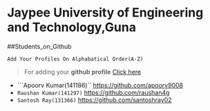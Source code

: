 # Jaypee University of Engineering and Technology,Guna
##Students_on_Github

```
Add Your Profiles On Alphabatical Order(A-Z) 
```

 > For adding your **github profile** [Click here](https://github.com/JUETGuna/Students_on_Github/edit/master/README.md)

- ```Apoorv Kumar(141186)``  https://github.com/apoorv9008
- ```Raushan Kumar(141297)``` https://github.com/raushan4g
- ```Santosh Ray(131366)```  https://github.com/santoshray02

